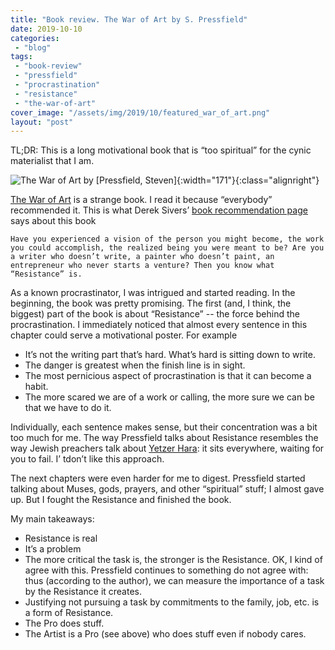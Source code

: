```yaml
---
title: "Book review. The War of Art by S. Pressfield"
date: 2019-10-10
categories: 
 - "blog"
tags: 
 - "book-review"
 - "pressfield"
 - "procrastination"
 - "resistance"
 - "the-war-of-art"
cover_image: "/assets/img/2019/10/featured_war_of_art.png"
layout: "post"
---
```


TL;DR: This is a long motivational book that is “too spiritual” for the cynic materialist that I am.

![The War of Art by [Pressfield, Steven]](https://images-na.ssl-images-amazon.com/images/I/41ET8OFVFCL.jpg){:width="171"}{:class="alignright"}

[The War of Art](https://amzn.to/35dPsUZ) is a strange book. I read it because “everybody” recommended it. This is what Derek Sivers’ [book recommendation page ](https://sivers.org/book)says about this book

    Have you experienced a vision of the person you might become, the work you could accomplish, the realized being you were meant to be? Are you a writer who doesn’t write, a painter who doesn’t paint, an entrepreneur who never starts a venture? Then you know what “Resistance” is.

As a known procrastinator, I was intrigued and started reading. In the beginning, the book was pretty promising. The first (and, I think, the biggest) part of the book is about “Resistance” -- the force behind the procrastination. I immediately noticed that almost every sentence in this chapter could serve a motivational poster. For example

* It’s not the writing part that’s hard. What’s hard is sitting down to write.
* The danger is greatest when the finish line is in sight.
* The most pernicious aspect of procrastination is that it can become a habit.
* The more scared we are of a work or calling, the more sure we can be that we have to do it.

Individually, each sentence makes sense, but their concentration was a bit too much for me. The way Pressfield talks about Resistance resembles the way Jewish preachers talk about [Yetzer Hara](https://en.wikipedia.org/wiki/Yetzer_hara): it sits everywhere, waiting for you to fail. I’  tdon’t like this approach.

The next chapters were even harder for me to digest. Pressfield started talking about Muses, gods, prayers, and other “spiritual” stuff; I almost gave up. But I fought the Resistance and finished the book.

My main takeaways:

* Resistance is real
* It’s a problem
* The more critical the task is, the stronger is the Resistance. OK, I kind of agree with this. Pressfield continues to something do not agree with: thus (according to the author), we can measure the importance of a task by the Resistance it creates.
* Justifying not pursuing a task by commitments to the family, job, etc. is a form of Resistance.
* The Pro does stuff.
* The Artist is a Pro (see above) who does stuff even if nobody cares.
